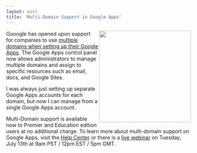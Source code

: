 ```yaml
---
layout: post
title: 'Multi-Domain Support in Google Apps'
---
```

<img class="alignnone" style="padding: 20ppx;" title="Google Apps Multi Domain" src="http://2.bp.blogspot.com/_JPTTyK3AMOQ/TCFx1eIJXmI/AAAAAAAAAJQ/SB-QTcN-mDk/Picture+9.png" alt="" width="250" align="right" />Gooogle has opened upon support for companies to use <a href="http://googleenterprise.blogspot.com/2010/06/introducing-multi-domain-support-in.html">multiple domains when setting up their Google Apps</a>. The Google Apps control panel now allows administrators to manage multiple domains and assign to specific resources such as email, docs, and Google Sites.<p></p>
I was always just setting up separate Google Apps accounts for each domain, but now I can manage from a single Google Apps account.<p></p>
Multi-Domain support is available now to Premier and Education edition users at  no additional charge. To learn more about multi-domain support on Google  Apps, visit the <a href="http://www.google.com/url?q=http%3A%2F%2Fwww.google.com%2Fsupport%2Fa%2Fbin%2Fanswer.py%3Fanswer%3D182452">Help  Center</a> or there is a <a href="http://www.google.com/url?q=https%3A%2F%2Fgoogleonline.webex.com%2Fgoogleonline%2Fonstage%2Fg.php%3Ft%3Da%26d%3D576242793%26SourceID%3D330%2520&amp;sa=D&amp;sntz=1&amp;usg=AFQjCNF1baDz5lCoXTEOVM-LZ4nAMJ5c3A">live  webinar</a> on Tuesday, July 13th at 9am PST / 12pm EST / 5pm GMT.